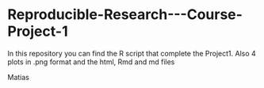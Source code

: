 # Reproducible-Research---Course-Project-1

In this repository you can find the R script that complete the Project1.
Also 4 plots in .png format and the html, Rmd and md files

Matias
